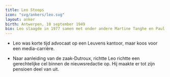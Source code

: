 ```yaml
---
title: Leo Stoops
icon: "svg/ankers/leo.svg"
layout: anker
birth: Antwerpen, 10 september 1949
bio: Leo slaagde in 1977 samen met onder andere Martine Tanghe en Paul Jambers, voor het journalistenexamen van de BRT, en ging voor de televisienieuwsdienst werken. Hij presenteerde Het Journaal, werkte als verslaggever en was eindredacteur.
---
```


* Leo was korte tijd advocaat op een Leuvens kantoor, maar koos voor een media-carrière.

* Naar aanleiding van de zaak-Dutroux, richtte Leo richtte een gerechtelijke cel binnen de nieuwsredactie op. Hij maakte er tot zijn pensioen deel van uit.
